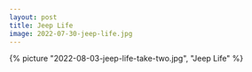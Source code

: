 ```yaml
---
layout: post
title: Jeep Life
image: 2022-07-30-jeep-life.jpg
---
```


<!--more-->

{% picture "2022-08-03-jeep-life-take-two.jpg", "Jeep Life" %}
